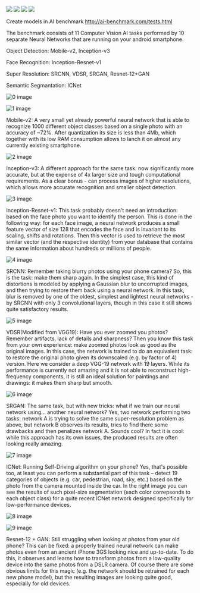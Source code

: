 ![](https://img.shields.io/badge/language-python_keras-orange.svg)
[![](https://img.shields.io/badge/常联系-click_for_contact-green.svg)](https://github.com/l5shi/__Overview__/blob/master/thanks/README.md)
[![](https://img.shields.io/badge/Donate-支付宝|微信|Venmo-blue.svg)](https://github.com/l5shi/__Overview__/blob/master/thanks/README.md)
[![](http://img.shields.io/badge/Reference-Page-yellow.svg)](http://ai-benchmark.com)

Create models in AI benchmark http://ai-benchmark.com/tests.html

The benchmark consists of 11 Computer Vision AI tasks performed by 10 separate Neural Networks that are running on your android smartphone.

Object Detection: Mobile-v2, Inception-v3

Face Recognition: Inception-Resnet-v1

Super Resolution: SRCNN, VDSR, SRGAN, Resnet-12+GAN

Semantic Segmantation: ICNet


![0 image](Model_Structure/Slide11.jpg)

![1 image](Model_Structure/Slide2.jpg)

Mobile-v2: A very small yet already powerful neural network that is able to recognize 1000 different object classes based on a single photo with an accuracy of ~72%. After quantization its size is less than 4Mb, which together with its low RAM consumption allows to lanch it on almost any currently existing smartphone.


![2 image](Model_Structure/Slide3.jpg)


Inception-v3: A different approach for the same task: now significantly more accurate, but at the expense of 4x larger size and tough computational requirements. As a clear bonus - can process images of higher resolutions, which allows more accurate recognition and smaller object detection.

![3 image](Model_Structure/Slide4.jpg)

Inception-Resnet-v1: This task probably doesn't need an introduction: based on the face photo you want to identify the person. This is done in the following way: for each face image, a neural network produces a small feature vector of size 128 that encodes the face and is invariant to its scaling, shifts and rotations. Then this vector is used to retrieve the most similar vector (and the respective identity) from your database that contains the same information about hundreds or millions of people. 

![4 image](Model_Structure/Slide5.jpg)

SRCNN: Remember taking blurry photos using your phone camera? So, this is the task: make them sharp again. In the simplest case, this kind of distortions is modeled by applying a Gaussian blur to uncorrupted images, and then trying to restore them back using a neural network. In this task, blur is removed by one of the oldest, simplest and lightest neural networks - by SRCNN with only 3 convolutional layers, though in this case it still shows quite satisfactory results.

![5 image](Model_Structure/Slide6.jpg)

VDSR(Modified from VGG19): Have you ever zoomed you photos? Remember artifacts, lack of details and sharpness? Then you know this task from your own experience: make zoomed photos look as good as the original images. In this case, the network is trained to do an equivalent task: to restore the original photo given its downscaled (e.g. by factor of 4) version. Here we consider a deep VGG-19 network with 19 layers. While its performance is currently not amazing and it is not able to reconstruct high-frequency components, it is still an ideal solution for paintings and drawings: it makes them sharp but smooth.


![6 image](Model_Structure/Slide7.jpg)

SRGAN: The same task, but with new tricks: what if we train our neural network using... another neural network? Yes, two network performing two tasks: network A is trying to solve the same super-resolution problem as above, but network B observes its results, tries to find there some drawbacks and then penalizes network A. Sounds cool? In fact it is cool: while this approach has its own issues, the produced results are often looking really amazing.


![7 image](Model_Structure/Slide8.jpg)

ICNet: Running Self-Driving algorithm on your phone? Yes, that's possible too, at least you can perform a substantial part of this task – detect 19 categories of objects (e.g. car, pedestrian, road, sky, etc.) based on the photo from the camera mounted inside the car. In the right image you can see the results of such pixel-size segmentation (each color correpsonds to each object class) for a quite recent ICNet network designed specifically for low-performance devices.


![8 image](Model_Structure/Slide9.jpg)



![9 image](Model_Structure/Slide10.jpg)


Resnet-12 + GAN: Still struggling when looking at photos from your old phone? This can be fixed: a properly trained neural network can make photos even from an ancient iPhone 3GS looking nice and up-to-date. To do this, it observes and learns how to transform photos from a low-quality device into the same photos from a DSLR camera. Of course there are some obvious limits for this magic (e.g. the network should be retrained for each new phone model), but the resulting images are looking quite good, especially for old devices.







